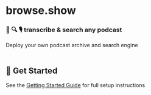 # browse.show

### **📝 🔍 🎙️ transcribe & search any podcast** 

Deploy your own podcast archive and search engine
<br/>
<br/>
## 🚀 Get Started

See the [Getting Started Guide](docs/GETTING_STARTED.md) for full setup instructions
